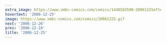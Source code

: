 ```yaml
---
extra_image: https://www.smbc-comics.com/comics/1448583590-20061225after.png
hovertext: '2006-12-25'
image: https://www.smbc-comics.com/comics/20061225.gif
next: '2006-12-26'
prev: '2006-12-24'
title: '2006-12-25'
---
```

